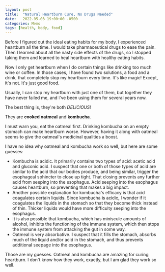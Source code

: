 ```yaml
---
layout: post
title:  "Natural Heartburn Cure, No Drugs Needed"
date:   2022-05-03 19:00:00 -0500
categories: Memo
tags: [health, body, food]
---
```

Before I figured out the ideal eating habits for my body, I experienced heartburn all the time. I would take pharmaceutical drugs to ease the pain. Then I learned about all the nasty side effects of the drugs, so I stopped taking them and learned to heal heartburn with healthy eating habits.

Now I only get heartburn when I do certain things like drinking too much wine or coffee. In those cases, I have found two solutions, a food and a drink, that completely stop my heartburn every time. It's like magic! Except, it's not. It's just good food.

Usually, I can stop my heartburn with just one of them, but together they have never failed me, and I've been using them for several years now.

The best thing is, they're both *DELICIOUS*!

They are **cooked oatmeal**  and **kombucha**.

I must warn you, eat the oatmeal first. Drinking kombucha on an empty stomach can make heartburn worse. However, having it along with oatmeal seems to give the oatmeal's medicinal qualities a boost.

I have no idea why oatmeal and kombucha work so well, but here are some guesses:
- Kombucha is acidic. It primarily contains two types of acid: acetic acid and gluconic acid. I suspect that one or both of those types of acid are similar to the acid that our bodies produce, and being similar, trigger the esophageal sphincter to close up tight. That closing prevents any further acid from seeping into the esophagus. Acid seeping into the esophagus causes heartburn, so preventing that makes a big impact.
- Another possible explanation for kombucha's efficacy is that acid coagulates certain liquids. Since kombucha is acidic, I wonder if it coagulates the liquids in the stomach so that they become thick instead of thin. Thicker liquids would have more difficulty seeping into the esophagus.
- It is also possible that kombucha, which has miniscule amounts of alcohol, inhibits the functioning of the immune system, which then stops the immune system from attacking the gut in some way.
- Oatmeal is very absorbative. I suspect that it fills the stomach, absorbs much of the liquid and/or acid in the stomach, and thus prevents additional seepage into the esophagus.

Those are my guesses. Oatmeal and kombucha are amazing for curing heartburn. I don't know how they work, exactly, but I am glad they work so well.
